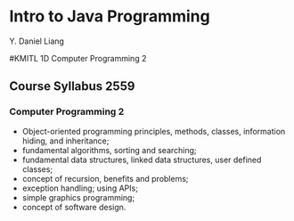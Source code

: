 # Intro to Java Programming
Y. Daniel Liang 

#KMITL 1D Computer Programming 2
## Course Syllabus 2559
### Computer Programming 2

- Object-oriented programming principles, methods, classes, information hiding, and inheritance;
- fundamental algorithms, sorting and searching;
- fundamental data structures, linked data structures, user defined classes;
- concept of recursion, benefits and problems;
- exception handling; using APIs;
- simple graphics programming;
- concept of software design.
